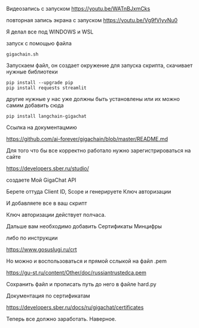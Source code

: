 
Видеозапись с запуском https://youtu.be/WATnBJxmCks

повторная запись экрана с запуском https://youtu.be/Vg9fVIyvNu0

Я делал все под WINDOWS и WSL

запуск с помощью файла

    gigachain.sh

Запускаем файл, он создает окружение для запуска скрипта, скачивает нужные библиотеки 

    pip install --upgrade pip
    pip install requests streamlit

 другие нужные у нас уже должны быть установлены или их можно самим добавить сюда

    pip install langchain-gigachat

Ссылка на документацмию 

https://github.com/ai-forever/gigachain/blob/master/README.md

Для того что бы все корректно работало нужно зарегистрироваться на сайте 

https://developers.sber.ru/studio/

создаете Мой GigaChat API 

Берете оттуда Client ID, Scope и генерируете Ключ авторизации

И добавляете все в ваш скрипт

Ключ авторизации действует полчаса.

Дальше вам необходимо добавить Сертификаты Минцифры

либо по инструкции 

https://www.gosuslugi.ru/crt

Но можно и воспользоваться и прямой сслыкой на файл .pem

https://gu-st.ru/content/Other/doc/russiantrustedca.pem

Сохранить файл и прописать путь до него в файле hard.py

Документация по сертификатам

https://developers.sber.ru/docs/ru/gigachat/certificates

Теперь все должно заработать.
Наверное.





